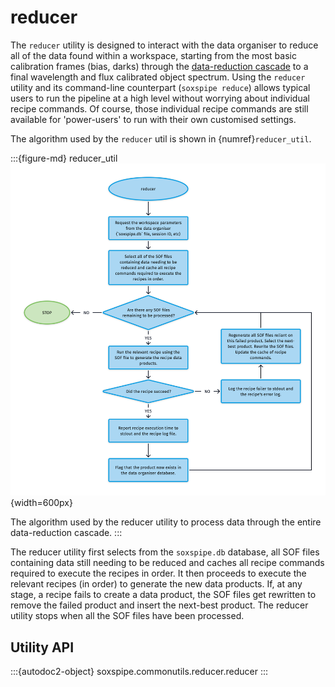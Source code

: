 # reducer

The `reducer` utility is designed to interact with the data organiser to reduce all of the data found within a workspace, starting from the most basic calibration frames (bias, darks) through the [data-reduction cascade](../data_reduction_cascades/index.md) to a final wavelength and flux calibrated object spectrum. Using the `reducer` utility and its command-line counterpart (`soxspipe reduce`) allows typical users to run the pipeline at a high level without worrying about individual recipe commands. Of course, those individual recipe commands are still available for 'power-users' to run with their own customised settings.

The algorithm used by the `reducer` util is shown in {numref}`reducer_util`.

:::{figure-md} reducer_util
![](reducer.png){width=600px}

The algorithm used by the reducer utility to process data through the entire data-reduction cascade.
:::

The reducer utility first selects from the `soxspipe.db` database, all SOF files containing data still needing to be reduced and caches all recipe commands required to execute the recipes in order. It then proceeds to execute the relevant recipes (in order) to generate the new data products. If, at any stage, a recipe fails to create a data product, the SOF files get rewritten to remove the failed product and insert the next-best product. The reducer utility stops when all the SOF files have been processed.



## Utility API

:::{autodoc2-object} soxspipe.commonutils.reducer.reducer
:::

